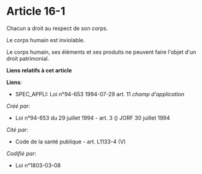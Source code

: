 # Article 16-1

Chacun a droit au respect de son corps.

Le corps humain est inviolable.

Le corps humain, ses éléments et ses produits ne peuvent faire l'objet d'un droit patrimonial.

**Liens relatifs à cet article**

**Liens**:

  - SPEC_APPLI: Loi n°94-653 1994-07-29 art. 11 *champ d'application*

_Créé par_:

  - Loi n°94-653 du 29 juillet 1994 - art. 3 () JORF 30 juillet 1994

_Cité par_:

  - Code de la santé publique - art. L1133-4 (V)

_Codifié par_:

  - Loi n°1803-03-08
